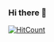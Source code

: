 ### Hi there 👋
[![HitCount](http://hits.dwyl.com/Brijesh59/Brijesh59.svg)](http://hits.dwyl.com/Brijesh59/Brijesh59)
[](https://raw.githubusercontent.com/Brijesh59/Brijesh59/master/boarding.png)
<!--
**Brijesh59/Brijesh59** is a ✨ _special_ ✨ repository because its `README.md` (this file) appears on your GitHub profile.

Here are some ideas to get you started:

- 🔭 I’m currently working on ...
- 🌱 I’m currently learning ...
- 👯 I’m looking to collaborate on ...
- 🤔 I’m looking for help with ...
- 💬 Ask me about ...
- 📫 How to reach me: ...
- 😄 Pronouns: ...
- ⚡ Fun fact: ...
-->
